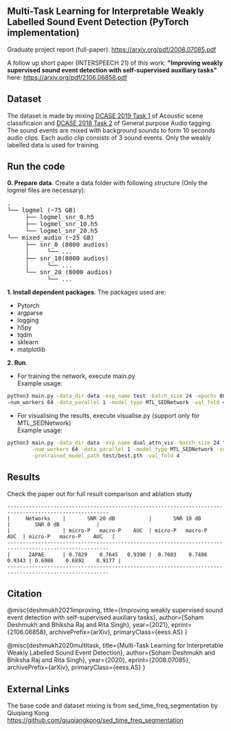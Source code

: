 ## Multi-Task Learning for Interpretable Weakly Labelled Sound Event Detection (PyTorch implementation)
Graduate project report (full-paper): https://arxiv.org/pdf/2008.07085.pdf

A follow up short paper (INTERSPEECH 21) of this work: <b>"Improving weakly supervised sound event detection with self-supervised auxiliary tasks"</b> here: https://arxiv.org/pdf/2106.06858.pdf

## Dataset
The dataset is made by mixing [DCASE 2019 Task 1](http://dcase.community/challenge2019/task-acoustic-scene-classification) of Acoustic scene classificaion and [DCASE 2018 Task 2](http://dcase.community/challenge2018/task-general-purpose-audio-tagging) of General purpose Audio tagging. The sound events are mixed with background sounds to form 10 seconds audio clips. Each audio clip consists of 3 sound events. Only the weakly labelled data is used for training.

## Run the code
**0. Prepare data**. Create a data folder with following structure (Only the logmel files are necessary):
<pre>
.
└── logmel (~75 GB)
     ├── logmel_snr_0.h5
     ├── logmel_snr_10.h5
     └── logmel_snr_20.h5   
└── mixed_audio (~25 GB)
     ├── snr_0 (8000 audios)
     │     └── ...
     ├── snr_10(8000 audios)
     │     └── ...
     └── snr_20 (8000 audios)
           └── ...
</pre>

**1. Install dependent packages**. The packages used are:
- Pytorch
- argparse
- logging
- h5py
- tqdm
- sklearn
- matplotlib

**2. Run**. <br>
- For training the network, execute main.py <br>
Example usage:
```bash
python3 main.py -data_dir data -exp_name test -batch_size 24 -epochs 80 -lr 1e-3 \
-num_workers 64 -data_parallel 1 -model_type MTL_SEDNetwork -val_fold 4 -snr 20 -alpha 0.001
```
- For visualising the results, execute visualise.py (support only for MTL_SEDNetwork) <br>
Example usage:
```bash
python3 main.py -data_dir data -exp_name dual_attn_vis -batch_size 24 \
        -num_workers 64 -data_parallel 1 -model_type MTL_SEDNetwork -snr 20 \
        -pretrained_model_path test/best.pth -val_fold 4
```
## Results
Check the paper out for full result comparison and ablation study
```
-------------------------------------------------------------------------------------------------------
|     Networks    |       SNR 20 dB           |       SNR 10 dB           |        SNR 0 dB            |  
|                 | micro-P   macro-P    AUC  | micro-P   macro-P    AUC  | micro-P   macro-P    AUC   |
-------------------------------------------------------------------------------------------------------
|      2APAE      | 0.7829    0.7645   0.9390 |  0.7603    0.7486  0.9343 | 0.6986    0.6892    0.9177 |
-------------------------------------------------------------------------------------------------------
```

## Citation
@misc{deshmukh2021improving,
      title={Improving weakly supervised sound event detection with self-supervised auxiliary tasks}, 
      author={Soham Deshmukh and Bhiksha Raj and Rita Singh},
      year={2021},
      eprint={2106.06858},
      archivePrefix={arXiv},
      primaryClass={eess.AS}
}

@misc{deshmukh2020multitask,
    title={Multi-Task Learning for Interpretable Weakly Labelled Sound Event Detection},
    author={Soham Deshmukh and Bhiksha Raj and Rita Singh},
    year={2020},
    eprint={2008.07085},
    archivePrefix={arXiv},
    primaryClass={eess.AS}
}

## External Links
The base code and dataset mixing is from sed_time_freq_segmentation by Qiuqiang Kong https://github.com/qiuqiangkong/sed_time_freq_segmentation
